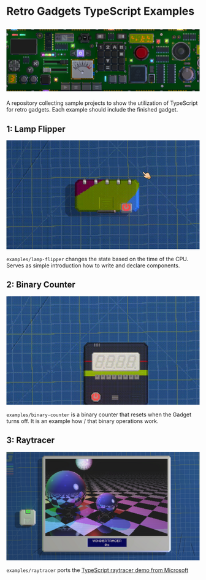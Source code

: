 # Retro Gadgets TypeScript Examples

![Hero Banner](docs/library_hero.jpg)
---

A repository collecting sample projects to show the utilization of TypeScript for retro gadgets.
Each example should include the finished gadget.

## 1: Lamp Flipper

![Lamp Flipper Demo](docs/lamp-flipper.gif)

`examples/lamp-flipper` changes the state based on the time of the CPU. Serves
as simple introduction how to write and declare components.

## 2: Binary Counter

![Binary Counter Demo](docs/bin-counter.gif)

`examples/binary-counter` is a binary counter that resets when the Gadget turns
off. It is an example how / that binary operations work. 

## 3: Raytracer

![Raytracer Demo](docs/raytracer.png)

`examples/raytracer` ports the [TypeScript raytracer demo from Microsoft][1]

[1]: https://www.typescriptlang.org/Sample/raytracer/raytracer.html